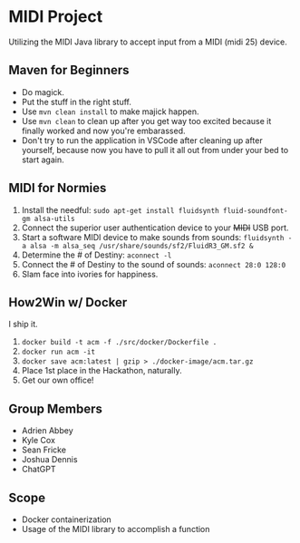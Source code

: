 # MIDI Project

Utilizing the MIDI Java library to accept input from a MIDI (midi 25) device.

## Maven for Beginners

- Do magick.
- Put the stuff in the right stuff.
- Use `mvn clean install` to make majick happen.
- Use `mvn clean` to clean up after you get way too excited because it finally worked and now you're embarassed.
- Don't try to run the application in VSCode after cleaning up after yourself, because now you have to pull it all out from under your bed to start again.

## MIDI for Normies

1. Install the needful: `sudo apt-get install fluidsynth fluid-soundfont-gm alsa-utils`
2. Connect the superior user authentication device to your ~~MIDI~~ USB port.
3. Start a software MIDI device to make sounds from sounds: `fluidsynth -a alsa -m alsa_seq /usr/share/sounds/sf2/FluidR3_GM.sf2 &`
4. Determine the # of Destiny: `aconnect -l`
5. Connect the # of Destiny to the sound of sounds: `aconnect 28:0 128:0`
6. Slam face into ivories for happiness.

## How2Win w/ Docker

I ship it.

1. `docker build -t acm -f ./src/docker/Dockerfile .`
2. `docker run acm -it`
3. `docker save acm:latest | gzip > ./docker-image/acm.tar.gz`
4. Place 1st place in the Hackathon, naturally.
5. Get our own office!

## Group Members

- Adrien Abbey
- Kyle Cox
- Sean Fricke
- Joshua Dennis
- ChatGPT

## Scope

- Docker containerization
- Usage of the MIDI library to accomplish a function
